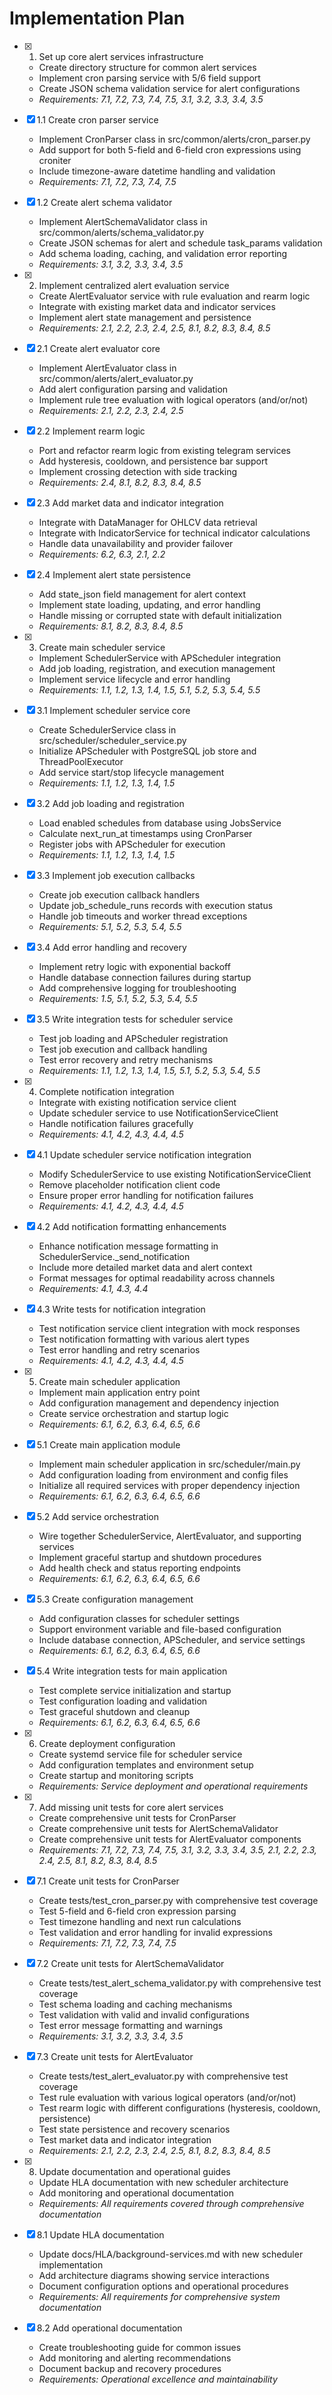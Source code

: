 # Implementation Plan

- [x] 1. Set up core alert services infrastructure
  - Create directory structure for common alert services
  - Implement cron parsing service with 5/6 field support
  - Create JSON schema validation service for alert configurations
  - _Requirements: 7.1, 7.2, 7.3, 7.4, 7.5, 3.1, 3.2, 3.3, 3.4, 3.5_

- [x] 1.1 Create cron parser service
  - Implement CronParser class in src/common/alerts/cron_parser.py
  - Add support for both 5-field and 6-field cron expressions using croniter
  - Include timezone-aware datetime handling and validation
  - _Requirements: 7.1, 7.2, 7.3, 7.4, 7.5_

- [x] 1.2 Create alert schema validator
  - Implement AlertSchemaValidator class in src/common/alerts/schema_validator.py
  - Create JSON schemas for alert and schedule task_params validation
  - Add schema loading, caching, and validation error reporting
  - _Requirements: 3.1, 3.2, 3.3, 3.4, 3.5_

- [x] 2. Implement centralized alert evaluation service
  - Create AlertEvaluator service with rule evaluation and rearm logic
  - Integrate with existing market data and indicator services
  - Implement alert state management and persistence
  - _Requirements: 2.1, 2.2, 2.3, 2.4, 2.5, 8.1, 8.2, 8.3, 8.4, 8.5_

- [x] 2.1 Create alert evaluator core
  - Implement AlertEvaluator class in src/common/alerts/alert_evaluator.py
  - Add alert configuration parsing and validation
  - Implement rule tree evaluation with logical operators (and/or/not)
  - _Requirements: 2.1, 2.2, 2.3, 2.4, 2.5_

- [x] 2.2 Implement rearm logic
  - Port and refactor rearm logic from existing telegram services
  - Add hysteresis, cooldown, and persistence bar support
  - Implement crossing detection with side tracking
  - _Requirements: 2.4, 8.1, 8.2, 8.3, 8.4, 8.5_

- [x] 2.3 Add market data and indicator integration
  - Integrate with DataManager for OHLCV data retrieval
  - Integrate with IndicatorService for technical indicator calculations
  - Handle data unavailability and provider failover
  - _Requirements: 6.2, 6.3, 2.1, 2.2_

- [x] 2.4 Implement alert state persistence
  - Add state_json field management for alert context
  - Implement state loading, updating, and error handling
  - Handle missing or corrupted state with default initialization
  - _Requirements: 8.1, 8.2, 8.3, 8.4, 8.5_

- [x] 3. Create main scheduler service
  - Implement SchedulerService with APScheduler integration
  - Add job loading, registration, and execution management
  - Implement service lifecycle and error handling
  - _Requirements: 1.1, 1.2, 1.3, 1.4, 1.5, 5.1, 5.2, 5.3, 5.4, 5.5_

- [x] 3.1 Implement scheduler service core
  - Create SchedulerService class in src/scheduler/scheduler_service.py
  - Initialize APScheduler with PostgreSQL job store and ThreadPoolExecutor
  - Add service start/stop lifecycle management
  - _Requirements: 1.1, 1.2, 1.3, 1.4, 1.5_

- [x] 3.2 Add job loading and registration
  - Load enabled schedules from database using JobsService
  - Calculate next_run_at timestamps using CronParser
  - Register jobs with APScheduler for execution
  - _Requirements: 1.1, 1.2, 1.3, 1.4, 1.5_

- [x] 3.3 Implement job execution callbacks
  - Create job execution callback handlers
  - Update job_schedule_runs records with execution status
  - Handle job timeouts and worker thread exceptions
  - _Requirements: 5.1, 5.2, 5.3, 5.4, 5.5_

- [x] 3.4 Add error handling and recovery
  - Implement retry logic with exponential backoff
  - Handle database connection failures during startup
  - Add comprehensive logging for troubleshooting
  - _Requirements: 1.5, 5.1, 5.2, 5.3, 5.4, 5.5_

- [x] 3.5 Write integration tests for scheduler service
  - Test job loading and APScheduler registration
  - Test job execution and callback handling
  - Test error recovery and retry mechanisms
  - _Requirements: 1.1, 1.2, 1.3, 1.4, 1.5, 5.1, 5.2, 5.3, 5.4, 5.5_

- [x] 4. Complete notification integration
  - Integrate with existing notification service client
  - Update scheduler service to use NotificationServiceClient
  - Handle notification failures gracefully
  - _Requirements: 4.1, 4.2, 4.3, 4.4, 4.5_

- [x] 4.1 Update scheduler service notification integration
  - Modify SchedulerService to use existing NotificationServiceClient
  - Remove placeholder notification client code
  - Ensure proper error handling for notification failures
  - _Requirements: 4.1, 4.2, 4.3, 4.4, 4.5_

- [x] 4.2 Add notification formatting enhancements
  - Enhance notification message formatting in SchedulerService._send_notification
  - Include more detailed market data and alert context
  - Format messages for optimal readability across channels
  - _Requirements: 4.1, 4.3, 4.4_

- [x] 4.3 Write tests for notification integration
  - Test notification service client integration with mock responses
  - Test notification formatting with various alert types
  - Test error handling and retry scenarios
  - _Requirements: 4.1, 4.2, 4.3, 4.4, 4.5_

- [x] 5. Create main scheduler application
  - Implement main application entry point
  - Add configuration management and dependency injection
  - Create service orchestration and startup logic
  - _Requirements: 6.1, 6.2, 6.3, 6.4, 6.5, 6.6_

- [x] 5.1 Create main application module
  - Implement main scheduler application in src/scheduler/main.py
  - Add configuration loading from environment and config files
  - Initialize all required services with proper dependency injection
  - _Requirements: 6.1, 6.2, 6.3, 6.4, 6.5, 6.6_

- [x] 5.2 Add service orchestration
  - Wire together SchedulerService, AlertEvaluator, and supporting services
  - Implement graceful startup and shutdown procedures
  - Add health check and status reporting endpoints
  - _Requirements: 6.1, 6.2, 6.3, 6.4, 6.5, 6.6_

- [x] 5.3 Create configuration management
  - Add configuration classes for scheduler settings
  - Support environment variable and file-based configuration
  - Include database connection, APScheduler, and service settings
  - _Requirements: 6.1, 6.2, 6.3, 6.4, 6.5, 6.6_

- [x] 5.4 Write integration tests for main application
  - Test complete service initialization and startup
  - Test configuration loading and validation
  - Test graceful shutdown and cleanup
  - _Requirements: 6.1, 6.2, 6.3, 6.4, 6.5, 6.6_

- [x] 6. Create deployment configuration
  - Create systemd service file for scheduler service
  - Add configuration templates and environment setup
  - Create startup and monitoring scripts
  - _Requirements: Service deployment and operational requirements_

- [x] 7. Add missing unit tests for core alert services








  - Create comprehensive unit tests for CronParser
  - Create comprehensive unit tests for AlertSchemaValidator  
  - Create comprehensive unit tests for AlertEvaluator components
  - _Requirements: 7.1, 7.2, 7.3, 7.4, 7.5, 3.1, 3.2, 3.3, 3.4, 3.5, 2.1, 2.2, 2.3, 2.4, 2.5, 8.1, 8.2, 8.3, 8.4, 8.5_

- [x] 7.1 Create unit tests for CronParser


  - Create tests/test_cron_parser.py with comprehensive test coverage
  - Test 5-field and 6-field cron expression parsing
  - Test timezone handling and next run calculations
  - Test validation and error handling for invalid expressions
  - _Requirements: 7.1, 7.2, 7.3, 7.4, 7.5_

- [x] 7.2 Create unit tests for AlertSchemaValidator


  - Create tests/test_alert_schema_validator.py with comprehensive test coverage
  - Test schema loading and caching mechanisms
  - Test validation with valid and invalid configurations
  - Test error message formatting and warnings
  - _Requirements: 3.1, 3.2, 3.3, 3.4, 3.5_

- [x] 7.3 Create unit tests for AlertEvaluator






  - Create tests/test_alert_evaluator.py with comprehensive test coverage
  - Test rule evaluation with various logical operators (and/or/not)
  - Test rearm logic with different configurations (hysteresis, cooldown, persistence)
  - Test state persistence and recovery scenarios
  - Test market data and indicator integration
  - _Requirements: 2.1, 2.2, 2.3, 2.4, 2.5, 8.1, 8.2, 8.3, 8.4, 8.5_

- [x] 8. Update documentation and operational guides





  - Update HLA documentation with new scheduler architecture
  - Add monitoring and operational documentation
  - _Requirements: All requirements covered through comprehensive documentation_

- [x] 8.1 Update HLA documentation


  - Update docs/HLA/background-services.md with new scheduler implementation
  - Add architecture diagrams showing service interactions
  - Document configuration options and operational procedures
  - _Requirements: All requirements for comprehensive system documentation_

- [x] 8.2 Add operational documentation


  - Create troubleshooting guide for common issues
  - Add monitoring and alerting recommendations
  - Document backup and recovery procedures
  - _Requirements: Operational excellence and maintainability_